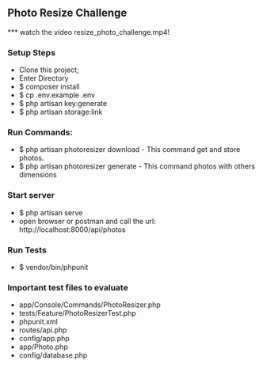 ## Photo Resize Challenge

*** watch the vídeo resize_photo_challenge.mp4!

### Setup Steps

- Clone this project;
- Enter Directory
- $ composer install
- $ cp .env.example .env
- $ php artisan key:generate
- $ php artisan storage:link

### Run Commands:
- $ php artisan photoresizer download - This command get and store photos.
- $ php artisan photoresizer generate - This command photos with others dimensions

### Start server
- $ php artisan serve
- open browser or postman and call the url: http://localhost:8000/api/photos

### Run Tests
- $ vendor/bin/phpunit

### Important test files to evaluate

- app/Console/Commands/PhotoResizer.php
- tests/Feature/PhotoResizerTest.php
- phpunit.xml
- routes/api.php
- config/app.php
- app/Photo.php
- config/database.php